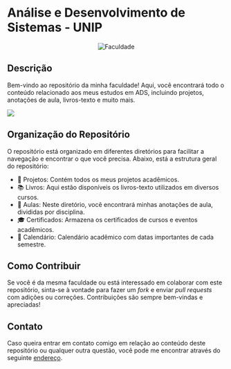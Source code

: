 # Análise e Desenvolvimento de Sistemas - UNIP

<div align="center">
  
![Faculdade](https://www.unip.br/assets/img/logo/logo-unip-2021.svg)

</div>

## Descrição

Bem-vindo ao repositório da minha faculdade! Aqui, você encontrará todo o conteúdo relacionado aos meus estudos em ADS, incluindo projetos, anotações de aula, livros-texto e muito mais.

![](https://geps.dev/progress/50)

## Organização do Repositório

O repositório está organizado em diferentes diretórios para facilitar a navegação e encontrar o que você precisa. Abaixo, está a estrutura geral do repositório:

- 📂 Projetos: Contém todos os meus projetos acadêmicos.
- 📚 Livros: Aqui estão disponíveis os livros-texto utilizados em diversos cursos.
- 📝 Aulas: Neste diretório, você encontrará minhas anotações de aula, divididas por disciplina.
- 🎓 Certificados: Armazena os certificados de cursos e eventos acadêmicos.
- 📅 Calendário: Calendário acadêmico com datas importantes de cada semestre.

## Como Contribuir

Se você é da mesma faculdade ou está interessado em colaborar com este repositório, sinta-se à vontade para fazer um *fork* e enviar *pull requests* com adições ou correções. Contribuições são sempre bem-vindas e apreciadas!

## Contato

Caso queira entrar em contato comigo em relação ao conteúdo deste repositório ou qualquer outra questão, você pode me encontrar através do seguinte [endereço](https://pedrolaurenti.orbytesistemas.com).

